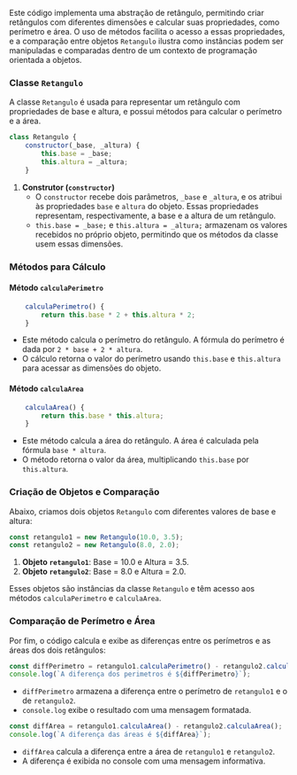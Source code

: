 Este código implementa uma abstração de retângulo, permitindo criar retângulos com diferentes dimensões e calcular suas propriedades, como perímetro e área. O uso de métodos facilita o acesso a essas propriedades, e a comparação entre objetos `Retangulo` ilustra como instâncias podem ser manipuladas e comparadas dentro de um contexto de programação orientada a objetos.

### Classe `Retangulo`

A classe `Retangulo` é usada para representar um retângulo com propriedades de base e altura, e possui métodos para calcular o perímetro e a área.

```javascript
class Retangulo {
    constructor(_base, _altura) {
        this.base = _base;
        this.altura = _altura;
    }
```

1. **Construtor (`constructor`)**
   - O `constructor` recebe dois parâmetros, `_base` e `_altura`, e os atribui às propriedades `base` e `altura` do objeto. Essas propriedades representam, respectivamente, a base e a altura de um retângulo.
   - `this.base = _base;` e `this.altura = _altura;` armazenam os valores recebidos no próprio objeto, permitindo que os métodos da classe usem essas dimensões.

### Métodos para Cálculo

#### Método `calculaPerimetro`

```javascript
    calculaPerimetro() {
        return this.base * 2 + this.altura * 2;
    }
```

- Este método calcula o perímetro do retângulo. A fórmula do perímetro é dada por `2 * base + 2 * altura`.
- O cálculo retorna o valor do perímetro usando `this.base` e `this.altura` para acessar as dimensões do objeto.

#### Método `calculaArea`

```javascript
    calculaArea() {
        return this.base * this.altura;
    }
```

- Este método calcula a área do retângulo. A área é calculada pela fórmula `base * altura`.
- O método retorna o valor da área, multiplicando `this.base` por `this.altura`.

### Criação de Objetos e Comparação

Abaixo, criamos dois objetos `Retangulo` com diferentes valores de base e altura:

```javascript
const retangulo1 = new Retangulo(10.0, 3.5);
const retangulo2 = new Retangulo(8.0, 2.0);
```

1. **Objeto `retangulo1`**: Base = 10.0 e Altura = 3.5.
2. **Objeto `retangulo2`**: Base = 8.0 e Altura = 2.0.

Esses objetos são instâncias da classe `Retangulo` e têm acesso aos métodos `calculaPerimetro` e `calculaArea`.

### Comparação de Perímetro e Área

Por fim, o código calcula e exibe as diferenças entre os perímetros e as áreas dos dois retângulos:

```javascript
const diffPerimetro = retangulo1.calculaPerimetro() - retangulo2.calculaPerimetro();
console.log(`A diferença dos perimetros é ${diffPerimetro}`);
```

- `diffPerimetro` armazena a diferença entre o perímetro de `retangulo1` e o de `retangulo2`.
- `console.log` exibe o resultado com uma mensagem formatada.

```javascript
const diffArea = retangulo1.calculaArea() - retangulo2.calculaArea();
console.log(`A diferença das áreas é ${diffArea}`);
```

- `diffArea` calcula a diferença entre a área de `retangulo1` e `retangulo2`.
- A diferença é exibida no console com uma mensagem informativa.

